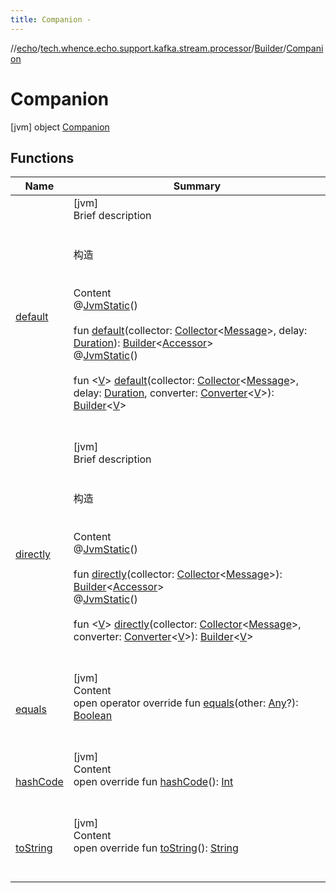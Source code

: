 ```yaml
---
title: Companion -
---
```

//[echo](../../../index.md)/[tech.whence.echo.support.kafka.stream.processor](../../index.md)/[Builder](../index.md)/[Companion](index.md)



# Companion  
 [jvm] object [Companion](index.md)   


## Functions  
  
|  Name|  Summary| 
|---|---|
| [default](default.md)| [jvm]  <br>Brief description  <br><br><br>构造<br><br>  <br>Content  <br>@[JvmStatic](https://kotlinlang.org/api/latest/jvm/stdlib/kotlin.jvm/-jvm-static/index.html)()  <br>  <br>fun [default](default.md)(collector: [Collector](../../../tech.whence.echo.job.stream.collector/-collector/index.md)<[Message](../../../tech.whence.echo.job.stream.message/-message/index.md)>, delay: [Duration](https://docs.oracle.com/javase/8/docs/api/java/time/Duration.html)): [Builder](../index.md)<[Accessor](../../../tech.whence.echo.container.accessor/-accessor/index.md)>  <br>@[JvmStatic](https://kotlinlang.org/api/latest/jvm/stdlib/kotlin.jvm/-jvm-static/index.html)()  <br>  <br>fun <[V](default.md)> [default](default.md)(collector: [Collector](../../../tech.whence.echo.job.stream.collector/-collector/index.md)<[Message](../../../tech.whence.echo.job.stream.message/-message/index.md)>, delay: [Duration](https://docs.oracle.com/javase/8/docs/api/java/time/Duration.html), converter: [Converter](../../-converter/index.md)<[V](default.md)>): [Builder](../index.md)<[V](default.md)>  <br><br><br>
| [directly](directly.md)| [jvm]  <br>Brief description  <br><br><br>构造<br><br>  <br>Content  <br>@[JvmStatic](https://kotlinlang.org/api/latest/jvm/stdlib/kotlin.jvm/-jvm-static/index.html)()  <br>  <br>fun [directly](directly.md)(collector: [Collector](../../../tech.whence.echo.job.stream.collector/-collector/index.md)<[Message](../../../tech.whence.echo.job.stream.message/-message/index.md)>): [Builder](../index.md)<[Accessor](../../../tech.whence.echo.container.accessor/-accessor/index.md)>  <br>@[JvmStatic](https://kotlinlang.org/api/latest/jvm/stdlib/kotlin.jvm/-jvm-static/index.html)()  <br>  <br>fun <[V](directly.md)> [directly](directly.md)(collector: [Collector](../../../tech.whence.echo.job.stream.collector/-collector/index.md)<[Message](../../../tech.whence.echo.job.stream.message/-message/index.md)>, converter: [Converter](../../-converter/index.md)<[V](directly.md)>): [Builder](../index.md)<[V](directly.md)>  <br><br><br>
| [equals](../../../tech.whence.echo.webclient.response.exception/-response-unrecognized-exception/index.md#kotlin/Any/equals/#kotlin.Any?/PointingToDeclaration/)| [jvm]  <br>Content  <br>open operator override fun [equals](../../../tech.whence.echo.webclient.response.exception/-response-unrecognized-exception/index.md#kotlin/Any/equals/#kotlin.Any?/PointingToDeclaration/)(other: [Any](https://kotlinlang.org/api/latest/jvm/stdlib/kotlin/-any/index.html)?): [Boolean](https://kotlinlang.org/api/latest/jvm/stdlib/kotlin/-boolean/index.html)  <br><br><br>
| [hashCode](../../../tech.whence.echo.webclient.response.exception/-response-unrecognized-exception/index.md#kotlin/Any/hashCode/#/PointingToDeclaration/)| [jvm]  <br>Content  <br>open override fun [hashCode](../../../tech.whence.echo.webclient.response.exception/-response-unrecognized-exception/index.md#kotlin/Any/hashCode/#/PointingToDeclaration/)(): [Int](https://kotlinlang.org/api/latest/jvm/stdlib/kotlin/-int/index.html)  <br><br><br>
| [toString](../../../tech.whence.echo.webclient.response.exception/-response-unrecognized-exception/index.md#kotlin/Any/toString/#/PointingToDeclaration/)| [jvm]  <br>Content  <br>open override fun [toString](../../../tech.whence.echo.webclient.response.exception/-response-unrecognized-exception/index.md#kotlin/Any/toString/#/PointingToDeclaration/)(): [String](https://kotlinlang.org/api/latest/jvm/stdlib/kotlin/-string/index.html)  <br><br><br>

